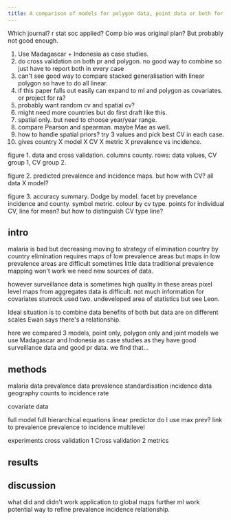 ```yaml
---
title: A comparison of models for polygon data, point data or both for malaria mapping
---
```




Which journal? r stat soc applied? Comp bio was original plan? But probably not good enough.

1. Use Madagascar + Indonesia as case studies.
2. do cross validation on both pr and polygon. no good way to combine so just have to report both in every case
3. can't see good way to compare stacked generalisation with linear polygon so have to do all linear.
4. if this paper falls out easily can expand to ml and polygon as covariates. or project for ra?
5. probably want random cv and spatial cv?
6. might need more countries but do first draft like this.
7. spatial only. but need to choose year/year range.
8. compare Pearson and spearman. maybe Mae as well.
9. how to handle spatial priors? try 3 values and pick best CV in each case.
10. gives country X model X CV X metric X prevalence vs incidence.


figure 1. data and cross validation. columns county. rows: data values, CV group 1, CV group 2.

figure 2. predicted prevalence and incidence maps. but how with CV? all data X model?

figure 3. accuracy summary.
Dodge by model. facet by prevelance incidence and county. symbol metric. colour by cv type. points for individual CV, line for mean? but how to distinguish CV type line?


intro
-----

malaria is bad but decreasing
moving to strategy of elimination country by country
elimination requires maps of low prevalence areas
but maps in low prevalence areas are difficult
sometimes little data
traditional prevalence mapping won't work
we need new sources of data.


however surveillance data is sometimes high quality in these areas
pixel level maps from aggregates data is difficult.
not much information for covariates 
sturrock used two.
undeveloped area of statistics but see Leon.

Ideal situation is to combine data
benefits of both
but data are on different scales
Ewan says there's a relationship.

here we compared 3 models, point only, polygon only and joint models
we use Madagascar and Indonesia as case studies as they have good surveillance data and good pr data.
we find that...



methods
----------------

malaria data
  prevalence data
    prevalence standardisation
  incidence data
    geography
    counts to incidence rate
   
covariate data

full model
  full hierarchical equations
  linear predictor
  do I use max prev?
  link to prevalence
  prevalence to incidence
  multilevel

experiments
  cross validation 1
  Cross validation 2
  metrics


results
-------------

discussion
-------------------

what did and didn't work
application to global maps
further ml work
potential way to refine prevalence incidence relationship.
















